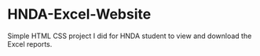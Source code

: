 # HNDA-Excel-Website
Simple HTML CSS project I did for HNDA student to view and download the Excel reports.

